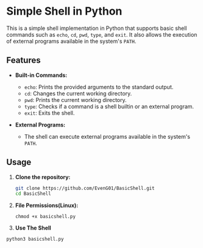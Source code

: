 # Simple Shell in Python

This is a simple shell implementation in Python that supports basic shell commands such as `echo`, `cd`, `pwd`, `type`, and `exit`. It also allows the execution of external programs available in the system's `PATH`.

## Features

- **Built-in Commands:**
  - `echo`: Prints the provided arguments to the standard output.
  - `cd`: Changes the current working directory.
  - `pwd`: Prints the current working directory.
  - `type`: Checks if a command is a shell builtin or an external program.
  - `exit`: Exits the shell.

- **External Programs:**
  - The shell can execute external programs available in the system's `PATH`.

## Usage

1. **Clone the repository:**
   ```bash
   git clone https://github.com/EvenG01/BasicShell.git
   cd BasicShell

2. **File Permissions(Linux):**
   ```Linux
   chmod +x basicshell.py

3. **Use The Shell**
  ```Run
  python3 basicshell.py
